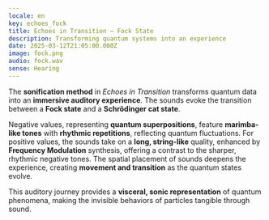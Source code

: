 ```yaml
---
locale: en
key: echoes_fock
title: Echoes in Transition – Fock State
description: Transforming quantum systems into an experience
date: 2025-03-12T21:05:00.000Z
image: fock.png
audio: fock.wav
sense: Hearing
---
```

The **sonification method** in *Echoes in Transition* transforms quantum data into an **immersive auditory experience**. The sounds evoke the transition between a **Fock state** and a **Schrödinger cat state**.

Negative values, representing **quantum superpositions**, feature **marimba-like tones** with **rhythmic repetitions**, reflecting quantum fluctuations. For positive values, the sounds take on a **long, string-like** quality, enhanced by **Frequency Modulation** synthesis, offering a contrast to the sharper, rhythmic negative tones. The spatial placement of sounds deepens the experience, creating **movement and transition** as the quantum states evolve. 

This auditory journey provides a **visceral, sonic representation** of quantum phenomena, making the invisible behaviors of particles tangible through sound.
